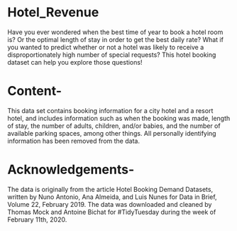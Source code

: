 # Hotel_Revenue
Have you ever wondered when the best time of year to book a hotel room is? Or the optimal length of stay in order to get the best daily rate? What if you wanted to predict whether or not a hotel was likely to receive a disproportionately high number of special requests?  This hotel booking dataset can help you explore those questions!

# Content-


This data set contains booking information for a city hotel and a resort hotel, and includes information such as when the booking was made, length of stay, the number of adults, children, and/or babies, and the number of available parking spaces, among other things.
All personally identifying information has been removed from the data.

# Acknowledgements-

The data is originally from the article Hotel Booking Demand Datasets, written by Nuno Antonio, Ana Almeida, and Luis Nunes for Data in Brief, Volume 22, February 2019.
The data was downloaded and cleaned by Thomas Mock and Antoine Bichat for #TidyTuesday during the week of February 11th, 2020.

